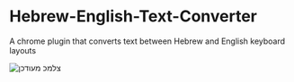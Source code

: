 # Hebrew-English-Text-Converter
A chrome plugin that converts text between Hebrew and English keyboard layouts


![צלמכ מעודכן](https://github.com/user-attachments/assets/c4d7198c-1d68-451f-98e0-8772b2861adb)
